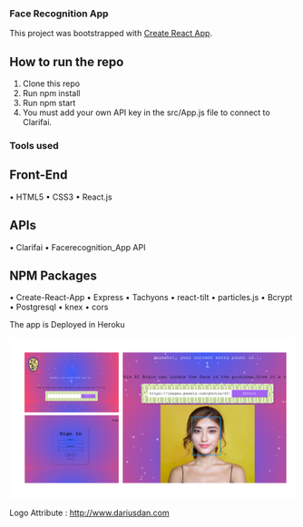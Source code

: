 ### Face Recognition App

This project was bootstrapped with [Create React App](https://github.com/facebook/create-react-app).

## How to run the repo

1.	Clone this repo
2.	Run npm install
3.	Run npm start
4.	You must add your own API key in the src/App.js file to connect to Clarifai.

### Tools used

## Front-End
•	HTML5
•	CSS3
•	React.js

## APIs
•	Clarifai
•	Facerecognition_App API

## NPM Packages

•	Create-React-App
•	Express
•	Tachyons
•	react-tilt
•	particles.js
•	Bcrypt
•	Postgresql
•	knex
•	cors

The app is Deployed in Heroku

![ Images of the App](Slide1.png)

Logo Attribute : http://www.dariusdan.com
